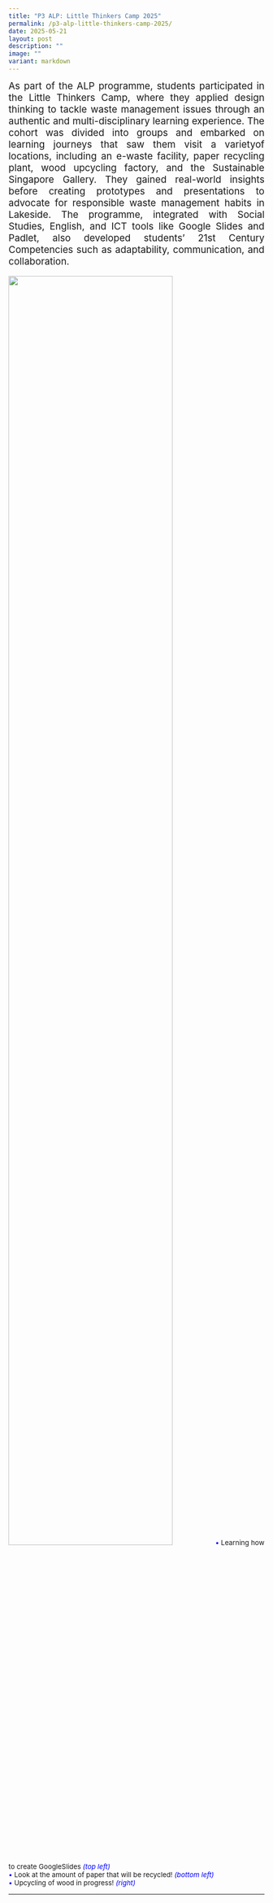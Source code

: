 ```yaml
---
title: "P3 ALP: Little Thinkers Camp 2025"
permalink: /p3-alp-little-thinkers-camp-2025/
date: 2025-05-21
layout: post
description: ""
image: ""
variant: markdown
---
```

<div style="font-size:14pt;" align="justify">As part of the ALP programme, students participated in the Little Thinkers Camp, where they applied design thinking to tackle waste management issues through an authentic and multi-disciplinary learning experience. The cohort was divided into groups and embarked on learning journeys that saw them visit a varietyof locations, including an e-waste facility, paper recycling plant, wood upcycling factory, and the Sustainable Singapore Gallery. They gained real-world insights before creating prototypes and presentations to advocate for responsible waste management habits in Lakeside. The programme, integrated with Social Studies, English, and ICT tools like Google Slides and Padlet, also developed students’ 21st Century Competencies such as adaptability, communication, and collaboration.</div>
<br>
<img src="/images/Happenings/P3%20%ALP/P3_ALP_1.png" style="width: 80%; height: 80%;">
<span style="font-size:10pt;">
<span style="color:blue;">•</span> Learning how to create GoogleSlides <i style="color:blue;">(top left)</i><br><span style="color:blue;">•</span> Look at the amount of paper that will be recycled! <i style="color:blue;">(bottom left)</i><br><span style="color:blue;">•</span> Upcycling of wood in progress! <i style="color:blue;">(right)</i></span>
<hr><br>
